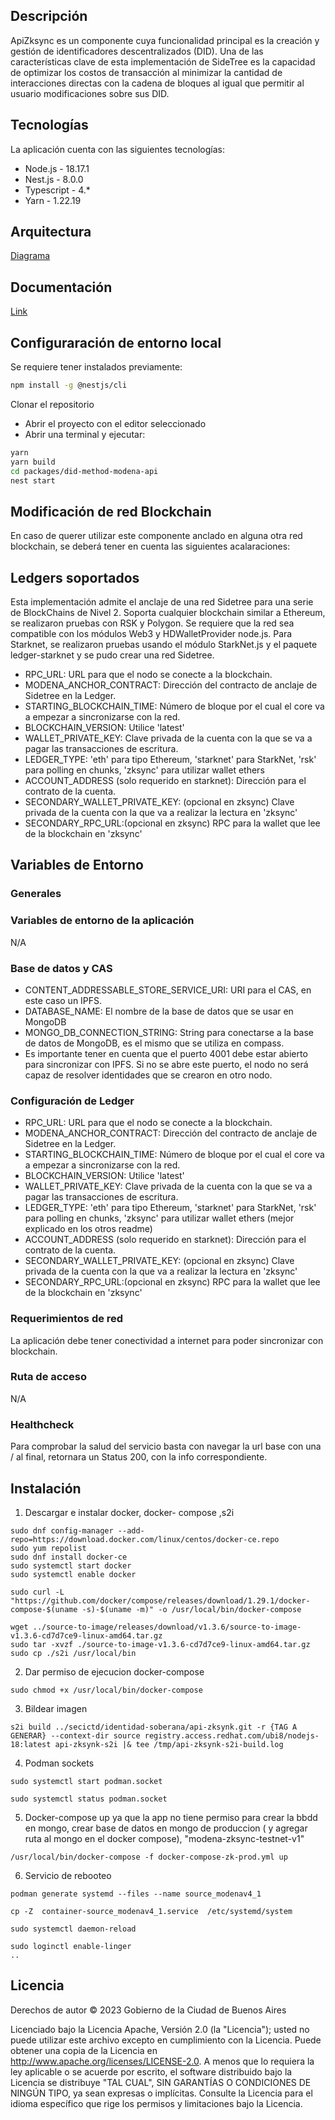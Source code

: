 ## Descripción

ApiZksync es un componente cuya funcionalidad principal es la creación y gestión de identificadores descentralizados (DID). Una de las características clave de esta implementación de SideTree es la capacidad de optimizar los costos de transacción al minimizar la cantidad de interacciones directas con la cadena de bloques al igual que permitir al usuario modificaciones sobre sus DID.

## Tecnologías

La aplicación cuenta con las siguientes tecnologías:

* Node.js - 18.17.1
* Nest.js - 8.0.0
* Typescript - 4.*
* Yarn - 1.22.19

## Arquitectura
[Diagrama](https://docs.quarkid.org/Arquitectura/arquitectura)

## Documentación
[Link](https://docs.quarkid.org/Arquitectura/componentes)

## Configuraración de entorno local

Se requiere tener instalados previamente:
```bash
npm install -g @nestjs/cli
```

Clonar el repositorio

- Abrir el proyecto con el editor seleccionado
- Abrir una terminal y ejecutar:

```bash
yarn
yarn build
cd packages/did-method-modena-api
nest start
```






## Modificación de red Blockchain

En caso de querer utilizar este componente anclado en alguna otra red blockchain, se deberá tener en cuenta las siguientes acalaraciones: 

## Ledgers soportados

Esta implementación admite el anclaje de una red Sidetree para una serie de BlockChains de Nivel 2.
Soporta cualquier blockchain similar a Ethereum, se realizaron pruebas con RSK y Polygon. Se requiere que la red sea compatible con los módulos Web3 y HDWalletProvider node.js.
Para Starknet, se realizaron pruebas usando el módulo StarkNet.js y el paquete ledger-starknet y se pudo crear una red Sidetree.

- RPC_URL: URL para que el nodo se conecte a la blockchain.
- MODENA_ANCHOR_CONTRACT: Dirección del contracto de anclaje de Sidetree en la Ledger.
- STARTING_BLOCKCHAIN_TIME: Número de bloque por el cual el core va a empezar a sincronizarse con la red.
- BLOCKCHAIN_VERSION: Utilice 'latest'
- WALLET_PRIVATE_KEY: Clave privada de la cuenta con la que se va a pagar las transacciones de escritura.
- LEDGER_TYPE: 'eth' para tipo Ethereum, 'starknet' para StarkNet, 'rsk' para polling en chunks, 'zksync' para utilizar wallet ethers
- ACCOUNT_ADDRESS (solo requerido en starknet): Dirección para el contrato de la cuenta.
- SECONDARY_WALLET_PRIVATE_KEY: (opcional en zksync) Clave privada de la cuenta con la que va a realizar la lectura en 'zksync'
- SECONDARY_RPC_URL:(opcional en zksync) RPC para la wallet que lee de la blockchain en 'zksync'

## Variables de Entorno

### Generales

### Variables de entorno de la aplicación

N/A

### Base de datos y CAS

- CONTENT_ADDRESSABLE_STORE_SERVICE_URI: URI para el CAS, en este caso un IPFS.
- DATABASE_NAME: El nombre de la base de datos que se usar en MongoDB
- MONGO_DB_CONNECTION_STRING: String para conectarse a la base de datos de MongoDB, es el mismo que se utiliza en compass.
- Es importante tener en cuenta que el puerto 4001 debe estar abierto para sincronizar con IPFS. Si no se abre este puerto, el nodo no será capaz de resolver identidades que se crearon en otro nodo.

### Configuración de Ledger

- RPC_URL: URL para que el nodo se conecte a la blockchain.
- MODENA_ANCHOR_CONTRACT: Dirección del contracto de anclaje de Sidetree en la Ledger.
- STARTING_BLOCKCHAIN_TIME: Número de bloque por el cual el core va a empezar a sincronizarse con la red.
- BLOCKCHAIN_VERSION: Utilice 'latest'
- WALLET_PRIVATE_KEY: Clave privada de la cuenta con la que se va a pagar las transacciones de escritura.
- LEDGER_TYPE: 'eth' para tipo Ethereum, 'starknet' para StarkNet, 'rsk' para polling en chunks, 'zksync' para utilizar wallet ethers (mejor explicado en los otros readme)
- ACCOUNT_ADDRESS (solo requerido en starknet): Dirección para el contrato de la cuenta.
- SECONDARY_WALLET_PRIVATE_KEY: (opcional en zksync) Clave privada de la cuenta con la que va a realizar la lectura en 'zksync'
- SECONDARY_RPC_URL:(opcional en zksync) RPC para la wallet que lee de la blockchain en 'zksync'

### Requerimientos de red

La aplicación debe tener conectividad a internet para poder sincronizar con blockchain.

### Ruta de acceso

N/A

### Healthcheck

Para comprobar la salud del servicio basta con navegar la url base con una / al final, retornara un Status 200, con la info correspondiente.


## Instalación

1. Descargar e instalar docker, docker- compose ,s2i
````
sudo dnf config-manager --add-repo=https://download.docker.com/linux/centos/docker-ce.repo
sudo yum repolist
sudo dnf install docker-ce
sudo systemctl start docker
sudo systemctl enable docker
````
````
sudo curl -L "https://github.com/docker/compose/releases/download/1.29.1/docker-compose-$(uname -s)-$(uname -m)" -o /usr/local/bin/docker-compose
````

````
wget ../source-to-image/releases/download/v1.3.6/source-to-image-v1.3.6-cd7d7ce9-linux-amd64.tar.gz
sudo tar -xvzf ./source-to-image-v1.3.6-cd7d7ce9-linux-amd64.tar.gz
sudo cp ./s2i /usr/local/bin
````

2. Dar permiso de ejecucion docker-compose
````
sudo chmod +x /usr/local/bin/docker-compose
````

3. Bildear imagen


```
s2i build ../secictd/identidad-soberana/api-zksynk.git -r {TAG A GENERAR} --context-dir source registry.access.redhat.com/ubi8/nodejs-18:latest api-zksynk-s2i |& tee /tmp/api-zksynk-s2i-build.log
```

4. Podman sockets

````
sudo systemctl start podman.socket
````
````
sudo systemctl status podman.socket
````

5. Docker-compose up
ya que la app no tiene permiso para crear la bbdd en mongo,
crear base de datos en mongo de produccion ( y agregar ruta al mongo en el docker compose), "modena-zksync-testnet-v1"

````
/usr/local/bin/docker-compose -f docker-compose-zk-prod.yml up
````
6. Servicio de rebooteo
````
podman generate systemd --files --name source_modenav4_1
````
````
cp -Z  container-source_modenav4_1.service  /etc/systemd/system
````
````
sudo systemctl daemon-reload
````
````
sudo loginctl enable-linger
..
````

## Licencia
Derechos de autor © 2023 Gobierno de la Ciudad de Buenos Aires

Licenciado bajo la Licencia Apache, Versión 2.0 (la "Licencia");
usted no puede utilizar este archivo excepto en cumplimiento con la Licencia.
Puede obtener una copia de la Licencia en
http://www.apache.org/licenses/LICENSE-2.0.
A menos que lo requiera la ley aplicable o se acuerde por escrito, el software
distribuido bajo la Licencia se distribuye "TAL CUAL",
SIN GARANTÍAS O CONDICIONES DE NINGÚN TIPO, ya sean expresas o implícitas.
Consulte la Licencia para el idioma específico que rige los permisos y
limitaciones bajo la Licencia.

